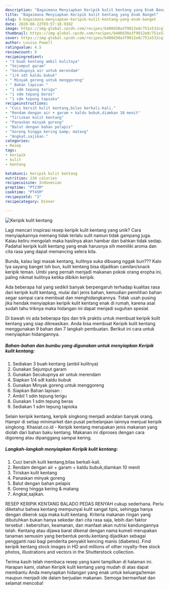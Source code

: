 ```yaml
---
description: "Bagaimana Menyiapkan Keripik kulit kentang yang Enak Banget"
title: "Bagaimana Menyiapkan Keripik kulit kentang yang Enak Banget"
slug: 6-bagaimana-menyiapkan-keripik-kulit-kentang-yang-enak-banget
date: 2020-08-22T03:57:18.938Z
image: https://img-global.cpcdn.com/recipes/b400d30a3f9012e0/751x532cq70/keripik-kulit-kentang-foto-resep-utama.jpg
thumbnail: https://img-global.cpcdn.com/recipes/b400d30a3f9012e0/751x532cq70/keripik-kulit-kentang-foto-resep-utama.jpg
cover: https://img-global.cpcdn.com/recipes/b400d30a3f9012e0/751x532cq70/keripik-kulit-kentang-foto-resep-utama.jpg
author: Louisa Powell
ratingvalue: 4.5
reviewcount: 8
recipeingredient:
- "3 buah kentang ambil kulitnya"
- "Sejumput garam"
- "Secukupnya air untuk merendam"
- "1/4 sdt kaldu bubuk"
- " Minyak goreng untuk menggoreng"
- " Bahan lapisan "
- "1 sdm tepung terigu"
- "1 sdm tepung beras"
- "1 sdm tepung tapioka"
recipeinstructions:
- "Cuci bersih kulit kentang,bilas berkali-kali."
- "Rendam dengan air + garam + kaldu bubuk,diamkan 10 menit"
- "Tiriskan kulit kentang"
- "Panaskan minyak goreng"
- "Balut dengan bahan pelapis"
- "Goreng hingga kering &amp; matang"
- "Angkat,sajikan."
categories:
- Resep
tags:
- keripik
- kulit
- kentang

katakunci: keripik kulit kentang 
nutrition: 234 calories
recipecuisine: Indonesian
preptime: "PT23M"
cooktime: "PT45M"
recipeyield: "3"
recipecategory: Dinner

---
```



![Keripik kulit kentang](https://img-global.cpcdn.com/recipes/b400d30a3f9012e0/751x532cq70/keripik-kulit-kentang-foto-resep-utama.jpg)

Lagi mencari inspirasi resep keripik kulit kentang yang unik? Cara menyiapkannya memang tidak terlalu sulit namun tidak gampang juga. Kalau keliru mengolah maka hasilnya akan hambar dan bahkan tidak sedap. Padahal keripik kulit kentang yang enak harusnya sih memiliki aroma dan cita rasa yang dapat memancing selera kita.

Bunda, kalau lagi masak kentang, kulitnya suka dibuang nggak bun??? Kalo Iya sayang banget loh bun, kulit kentang bisa dijadikan camilan/snack keripik teman. Umbi yang pernah menjadi makanan pokok orang eropha ini, paling nikmat kulitnya ketika dibikin keripik.

Ada beberapa hal yang sedikit banyak berpengaruh terhadap kualitas rasa dari keripik kulit kentang, mulai dari jenis bahan, kemudian pemilihan bahan segar sampai cara membuat dan menghidangkannya. Tidak usah pusing jika hendak menyiapkan keripik kulit kentang enak di rumah, karena asal sudah tahu triknya maka hidangan ini dapat menjadi suguhan spesial.


Di bawah ini ada beberapa tips dan trik praktis untuk membuat keripik kulit kentang yang siap dikreasikan. Anda bisa membuat Keripik kulit kentang menggunakan 9 bahan dan 7 langkah pembuatan. Berikut ini cara untuk menyiapkan hidangannya.

<!--inarticleads1-->

##### Bahan-bahan dan bumbu yang digunakan untuk menyiapkan Keripik kulit kentang:

1. Sediakan 3 buah kentang (ambil kulitnya)
1. Gunakan Sejumput garam
1. Gunakan Secukupnya air untuk merendam
1. Siapkan 1/4 sdt kaldu bubuk
1. Gunakan  Minyak goreng untuk menggoreng
1. Siapkan  Bahan lapisan :
1. Ambil 1 sdm tepung terigu
1. Gunakan 1 sdm tepung beras
1. Sediakan 1 sdm tepung tapioka


Selain keripik kentang, keripik singkong menjadi andalan banyak orang. Hampir di setiap minimarket dan pusat perbelanjaan lainnya menjual keripik singkong. Khasiat.co.id - Keripik kentang merupakan jenis makanan yang diolah dari bahan baku kentang. Makanan ini diproses dengan cara digoreng atau dipanggang sampai kering. 

<!--inarticleads2-->

##### Langkah-langkah menyiapkan Keripik kulit kentang:

1. Cuci bersih kulit kentang,bilas berkali-kali.
1. Rendam dengan air + garam + kaldu bubuk,diamkan 10 menit
1. Tiriskan kulit kentang
1. Panaskan minyak goreng
1. Balut dengan bahan pelapis
1. Goreng hingga kering &amp; matang
1. Angkat,sajikan.


RESEP KERIPIK KENTANG BALADO PEDAS RENYAH cukup sederhana. Perlu diketahui bahwa kentang mempunyai kulit sangat tipis, sehingga hanya dengan dikerok saja maka kulit kentang. Kriteria makanan ringan yang dibutuhkan bukan hanya sekedar dari cita rasa saja, lebih dari faktor tersebut : kebersihan, keamanan, dan manfaat akan nutrisi kandungannya telah. Kentang atau dijawa barat dikenal dengan nama kumeli merupakan tanaman semusim yang berbentuk perdu.kentang dijadikan sebagai pengganti nasi bagi penderita penyakit kencing manis (diabetes). Find keripik kentang stock images in HD and millions of other royalty-free stock photos, illustrations and vectors in the Shutterstock collection. 

Terima kasih telah membaca resep yang kami tampilkan di halaman ini. Harapan kami, olahan Keripik kulit kentang yang mudah di atas dapat membantu Anda menyiapkan hidangan yang enak untuk keluarga/teman maupun menjadi ide dalam berjualan makanan. Semoga bermanfaat dan selamat mencoba!
